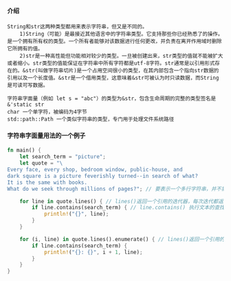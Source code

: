 #### 介绍

    String和str这两种类型都用来表示字符串，但又是不同的。
        1)String（可能）是最接近其他语言中的字符串类型。它支持那些你已经熟悉了的操作。是一个拥有所有权的类型。一个所有者能够对该数据进行任何更改，并负责在离开作用域时删除它所拥有的值。
        2)str是一种高性能但功能相对较少的类型。一旦被创建出来，str类型的值就不能被扩大或者缩小。str类型的值能保证在字符串中所有字符都是utf-8字符。str通常是以引用形式存在的。&str(叫做字符串切片)是一个占用空间很小的类型，在其内部包含一个指向str数据的引用以及一个长度值。&str是一个借用类型，这意味着&str可被认为时只读数据，而String是可读可写数据。

    字符串字面量（例如 let s = "abc"）的类型为&str，包含生命周期的完整的类型签名是 &'static str
    char 一个单字符，被编码为4字节
    std::path::Path 一个类似字符串的类型，专门用于处理文件系统路径

#### 字符串字面量用法的一个例子

``` rust
fn main() {
    let search_term = "picture";
    let quote = "\
Every face, every shop, bedroom window, public-house, and
dark square is a picture feverishly turned--in search of what?
It is the same with books.
What do we seek through millions of pages?"; // 要表示一个多行字符串，并不需要特殊的语法。反斜线（\）字符会使编译器忽略掉紧跟着的换行符

    for line in quote.lines() { // lines()返回一个引用的迭代器，每次迭代都返回此文本中的一行。Rust会按照每种操作系统的约定来表示相应的换行符。quote.lines()表示按行迭代，并且是以跨平台的方式来实现的。
        if line.contains(search_term) { // line.contains() 执行文本的查找
            println!("{}", line);
        }
    }

    for (i, line) in quote.lines().enumerate() { // lines()返回一个引用的迭代器，可以和enumerate形成链式调用。
        if line.contains(search_term) {
            println!("{}: {}", i + 1, line);
        }
    }
}
```
